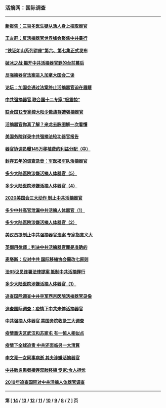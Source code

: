 ### 活摘网：国际调查
---
#### [新报告：三百多医生疑从活人身上摘取器官](../../pages/nf5947/n13703044.md?06090430) 
#### [王友群：反活摘器官世界峰会聚焦中共暴行](../../pages/nf5947/n13250738.md?06090430) 
#### [“铁证如山系列讲座”第六、第七集正式发布](../../pages/nf5947/n13106287.md?06090430) 
#### [破冰之战 揭开中共活摘器官罪的台前幕后](../../pages/nf5947/n13082457.md?06090430) 
#### [反强摘器官法案进入加拿大国会二读](../../pages/nf5947/n13033450.md?06090430) 
#### [论坛：加国会通过法案终止活摘器官迫在眉睫](../../pages/nf5947/n13029839.md?06090430) 
#### [中共强摘器官 联合国十二专家“极震惊”](../../pages/nf5947/n13024313.md?06090430) 
#### [联合国12专家控大陆少数族群遭强摘器官](../../pages/nf5947/n13023877.md?06090430) 
#### [活摘器官你真了解？来龙去脉图解一次看懂](../../pages/nf5947/n13013820.md?06090430) 
#### [美国务院详录中共强摘法轮功器官报告](../../pages/nf5947/n12944519.md?06090430) 
#### [器官协调员曝145万移植费的利益分配（中）](../../pages/nf5947/n12894547.md?06090430) 
#### [封存五年的调查录音：军医揭军队活摘器官](../../pages/nf5947/n12798692.md?06090430) 
#### [多少大陆医院涉嫌活摘人体器官（5）](../../pages/nf5947/n12768383.md?06090430) 
#### [多少大陆医院涉嫌活摘人体器官（4）](../../pages/nf5947/n12664434.md?06090430) 
#### [2020美国会三大动作 制止中共活摘器官](../../pages/nf5947/n12682004.md?06090430) 
#### [多少中共高官泄漏中共活摘人体器官（1）](../../pages/nf5947/n12671234.md?06090430) 
#### [多少大陆医院涉嫌活摘人体器官（2）](../../pages/nf5947/n12655589.md?06090430) 
#### [美议员提制止中共强摘器官法案 专家指意义大](../../pages/nf5947/n12630561.md?06090430) 
#### [英御用律师：判决中共活摘器官罪是准确的](../../pages/nf5947/n12580740.md?06090430) 
#### [麦塔斯：应对中共 国际移植协会需改七原则](../../pages/nf5947/n12514711.md?06090430) 
#### [法65议员连署法律提案 抵制中共活摘罪行](../../pages/nf5947/n12437047.md?06090430) 
#### [多少大陆医院涉嫌活摘人体器官（1）](../../pages/nf5947/n12414284.md?06090430) 
#### [追查国际调查中共空军西京医院活摘器官录像](../../pages/nf5947/n12348837.md?06090430) 
#### [追查国际调查：疫情下中共未停活摘器官](../../pages/nf5947/n12273415.md?06090430) 
#### [中共强摘人体器官 美国务院收录三大调查](../../pages/nf5947/n12181488.md?06090430) 
#### [疫情重灾区武汉和苏家屯 有一惊人相似点](../../pages/nf5947/n12150824.md?06090430) 
#### [疫情下全球追责 中共还面临另一大清算](../../pages/nf5947/n12070397.md?06090430) 
#### [李文亮一女同事病逝 其夫涉嫌活摘器官](../../pages/nf5947/n11957882.md?06090430) 
#### [中共肺炎患者接连双肺移植 专家:令人担忧](../../pages/nf5947/n11945516.md?06090430) 
#### [2019年追查国际对中共活摘人体器官调查](../../pages/nf5947/n11917733.md?06090430) 

---
#### 第 [ [14](./14.md?06090430) / [13](./13.md?06090430) / [12](./12.md?06090430) / [11](./11.md?06090430) / [10](./10.md?06090430) / [9](./9.md?06090430) / [8](./8.md?06090430) / [7](./7.md?06090430) ] 页
